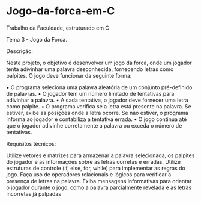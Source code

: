 # Jogo-da-forca-em-C
Trabalho da Faculdade, estruturado em C

Tema 3 - Jogo da Forca.

Descrição:

Neste projeto, o objetivo é desenvolver um jogo da forca, onde um jogador tenta 
adivinhar uma palavra desconhecida, fornecendo letras como palpites. O jogo deve 
funcionar da seguinte forma:

• O programa seleciona uma palavra aleatória de um conjunto pré-definido de 
palavras.
• O jogador tem um número limitado de tentativas para adivinhar a palavra.
• A cada tentativa, o jogador deve fornecer uma letra como palpite.
• O programa verifica se a letra está presente na palavra. Se estiver, exibe as 
posições onde a letra ocorre. Se não estiver, o programa informa ao jogador 
e contabiliza a tentativa errada.
• O jogo continua até que o jogador adivinhe corretamente a palavra ou exceda 
o número de tentativas.

Requisitos técnicos:

Utilize vetores e matrizes para armazenar a palavra selecionada, os palpites do 
jogador e as informações sobre as letras corretas e erradas.
Utilize estruturas de controle (if, else, for, while) para implementar as regras do jogo.
Faça uso de operadores relacionais e lógicos para verificar a presença de letras na 
palavra.
Exiba mensagens informativas para orientar o jogador durante o jogo, como a 
palavra parcialmente revelada e as letras incorretas já palpadas
